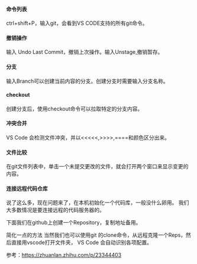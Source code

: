 #### 命令列表

ctrl+shift+P，输入git，会看到VS CODE支持的所有git命令。

#### 撤销操作

输入 Undo Last Commit，撤销上次操作。输入Unstage,撤销暂存。

#### 分支
输入Branch可以创建当前内容的分支。创建分支时需要输入分支名称。

#### checkout
创建分支后，使用checkout命令可以拉取特定的分支内容。

#### 冲突合并
VS Code 会检测文件冲突，并以<<<<<,>>>>,====和颜色区分出来。

#### 文件比较
在git文件列表中，单击一个未提交更改的文件，就会打开两个窗口来显示变更的内容。

#### 连接远程代码仓库
说了这么多，现在问题来了，在本机初始化一个代码库，一般没什么卵用。 我们大多数情况是要连接远程的代码服务器的。

下面我们在github上创建一个Repository，复制地址备用。

简化一点的方法
当然我们也可以使用git 的clone命令，从远程克隆一个Reps，然后直接用vscode打开文件夹， VS Code 会自动识别各项配置。

参考：https://zhuanlan.zhihu.com/p/23344403